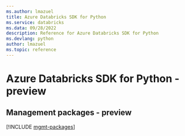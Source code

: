 ```yaml
---
ms.author: lmazuel
title: Azure Databricks SDK for Python
ms.service: databricks
ms.data: 09/28/2022
description: Reference for Azure Databricks SDK for Python
ms.devlang: python
author: lmazuel
ms.topic: reference
---
```

# Azure Databricks SDK for Python - preview

## Management packages - preview
[!INCLUDE [mgmt-packages](databricks-mgmt-index.md)]